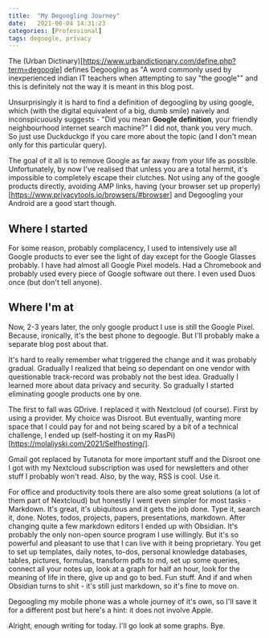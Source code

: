 ```yaml
---
title:  "My Degoogling Journey"
date:   2021-06-04 14:31:23
categories: [Professional]
tags: degoogle, privacy
---
```


The (Urban Dictinary)[https://www.urbandictionary.com/define.php?term=degoogle] defines Degoogling as "A word commonly used by inexperienced indian IT teachers when attempting to say "the google"" and this is definitely not the way it is meant in this blog post. 

Unsurprisingly it is hard to find a definition of degoogling by using google, which (with the digital equivalent of a big, dumb smile) naively and inconspicuously suggests - "Did you mean **Google definition**, your friendly neighbourhood internet search machine?" I did not, thank you very much. So just use Duckduckgo if you care more about the topic (and I don't mean only for this particular query). 

The goal of it all is to remove Google as far away from your life as possible. Unfortunately, by now I've realised that unless you are a total hermit, it's impossible to completely escape their clutches. Not using any of the google products directly, avoiding AMP links, having (your browser set up properly)[https://www.privacytools.io/browsers/#browser] and Degoogling your Android are a good start though. 

## Where I started 

For some reason, probably complacency, I used to intensively use all Google products to ever see the light of day except for the Google Glasses probably. I have had almost all Google Pixel models. Had a Chromebook and probably used every piece of Google software out there. I even used Duos once (but don't tell anyone).

## Where I'm at

Now, 2-3 years later, the only google product I use is still the Google Pixel. Because, ironically, it's the best phone to degoogle. But I'll probably make a separate blog post about that.

It's hard to really remember what triggered the change and it was probably gradual. Gradually I realized that being so dependant on one vendor with questionable track-record was probably not the best idea. Gradually I learned more about data privacy and security. So gradually I started eliminating google products one by one. 

The first to fall was GDrive. I replaced it with Nextcloud (of course). First by using a provider. My choice was Disroot. But eventually, wanting more space that I could pay for and not being scared by a bit of a technical challenge, I ended up (self-hosting it on my RasPi)[https://molaliyski.com/2021/Selfhosting/]. 

Gmail got replaced by Tutanota for more important stuff and the Disroot one I got with my Nextcloud subscription was used for newsletters and other stuff I probably won't read. Also, by the way, RSS is cool. Use it.

For office and productivity tools there are also some great solutions (a lot of them part of Nextcloud) but honestly I went even simpler for most tasks - Markdown. It's great, it's ubiquitous and it gets the job done. Type it, search it, done. Notes, todos, projects, papers, presentations, markdown. After changing quite a few markdown editors I ended up with Obsidian. It's probably the only non-open source program I use willingly. But it's so powerful and pleasant to use that I can live with it being proprietary. You get to set up templates, daily notes, to-dos, personal knowledge databases, tables, pictures, formulas, transform pdfs to md, set up some queries, connect all your notes up, look at a graph for half an hour, look for the meaning of life in there, give up and go to bed. Fun stuff. And if and when Obsidian turns to shit - it's still just markdown, so it's fine to move on.

Degoogling my mobile phone was a whole journey of it's own, so I'll save it for a different post but here's a hint: it does not involve Apple. 

Alright, enough writing for today. I'll go look at some graphs. Bye.

